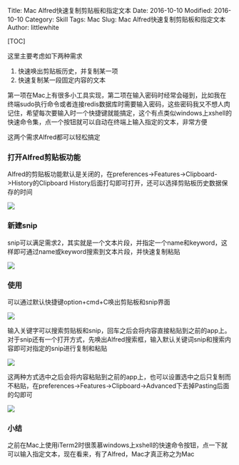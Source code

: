 Title: Mac Alfred快速复制剪贴板和指定文本
Date: 2016-10-10
Modified: 2016-10-10
Category: Skill
Tags: Mac
Slug: Mac Alfred快速复制剪贴板和指定文本
Author: littlewhite

[TOC]

这里主要考虑如下两种需求

1. 快速唤出剪贴板历史，并复制某一项
2. 快速复制某一段固定内容的文本

第一项在Mac上有很多小工具实现，第二项在输入密码时经常会碰到，比如我在终端sudo执行命令或者连接redis数据库时需要输入密码，这些密码我又不想人肉记住，希望每次要输入时一个快捷键就能搞定，这个有点类似windows上xshell的快速命令集，点一个按钮就可以自动在终端上输入指定的文本，非常方便

这两个需求Alfred都可以轻松搞定

### 打开Alfred剪贴板功能
Alfred的剪贴板功能默认是关闭的，在preferences->Features->Clipboard->History的Clipboard History后面打勾即可打开，还可以选择剪贴板历史数据保存的时间

![](http://littlewhite.us/pic/Alfred-enable-clipboard-history.jpg)

### 新建snip
snip可以满足需求2，其实就是一个文本片段，并指定一个name和keyword，这样即可通过name或keyword搜索到文本片段，并快速复制粘贴

![](http://littlewhite.us/pic/Alfred-create-snip.jpg)

### 使用
可以通过默认快捷键option+cmd+C唤出剪贴板和snip界面

![](http://littlewhite.us/pic/Alfred-call-clipboard.jpg)

输入关键字可以搜索剪贴板和snip，回车之后会将内容直接粘贴到之前的app上。对于snip还有一个打开方式，先唤出Alfred搜索框，输入默认关键词snip和搜索内容即可对指定的snip进行复制和粘贴

![](http://littlewhite.us/pic/Alfred-call-snip.jpg)

这两种方式选中之后会将内容粘贴到之前的app上，也可以设置选中之后只复制而不粘贴，在preferences->Features->Clipboard->Advanced下去掉Pasting后面的勾即可

![](http://littlewhite.us/pic/Alfred-disable-auto-paste.jpg)

### 小结
之前在Mac上使用iTerm2时很羡慕windows上xshell的快速命令按钮，点一下就可以输入指定文本，现在看来，有了Alfred，Mac才真正称之为Mac
